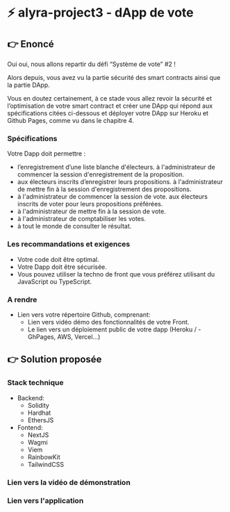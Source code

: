 # ⚡️ alyra-project3 - dApp de vote

## :point_right: Enoncé

Oui oui, nous allons repartir du défi “Système de vote” #2 !

Alors depuis, vous avez vu la partie sécurité des smart contracts ainsi que la partie DApp.

Vous en doutez certainement, à ce stade vous allez revoir la sécurité et l’optimisation de votre smart contract et créer une DApp qui répond aux spécifications citées ci-dessous et déployer votre DApp sur Heroku et Github Pages, comme vu dans le chapitre 4.

### Spécifications

Votre Dapp doit permettre :

-   l’enregistrement d’une liste blanche d'électeurs.
    à l'administrateur de commencer la session d'enregistrement de la proposition.
-   aux électeurs inscrits d’enregistrer leurs propositions.
    à l'administrateur de mettre fin à la session d'enregistrement des propositions.
-   à l'administrateur de commencer la session de vote.
    aux électeurs inscrits de voter pour leurs propositions préférées.
-   à l'administrateur de mettre fin à la session de vote.
-   à l'administrateur de comptabiliser les votes.
-   à tout le monde de consulter le résultat.

### Les recommandations et exigences

-   Votre code doit être optimal.
-   Votre Dapp doit être sécurisée.
-   Vous pouvez utiliser la techno de front que vous préférez utilisant du JavaScript ou TypeScript.

### A rendre

-   Lien vers votre répertoire Github, comprenant:
    -   Lien vers vidéo démo des fonctionnalités de votre Front.
    -   Le lien vers un déploiement public de votre dapp (Heroku / - GhPages, AWS, Vercel...)

## :point_right: Solution proposée

### Stack technique

-   Backend:
    -   Solidity
    -   Hardhat
    -   EthersJS
-   Fontend:
    -   NextJS
    -   Wagmi
    -   Viem
    -   RainbowKit
    -   TailwindCSS

### Lien vers la vidéo de démonstration

### Lien vers l'application
